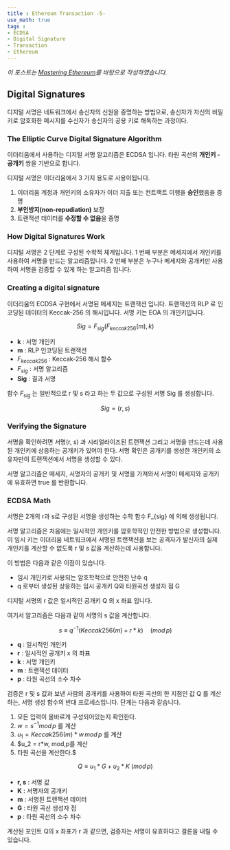 ```yaml
---
title : Ethereum Transaction -5-
use_math: true
tags :
- ECDSA
- Digital Signature
- Transaction
- Ethereum
---
```


*이 포스트는 [Mastering Ethereum](https://github.com/ethereumbook/ethereumbook)를 바탕으로 작성하였습니다.*

## Digital Signatures

디지털 서명은 네트워크에서 송신자의 신원을 증명하는 방법으로, 송신자가 자신의 비밀키로 암호화한 메시지를 수신자가 송신자의 공용 키로 해독하는 과정이다.

### The Elliptic Curve Digital Signature Algorithm

이더리움에서 사용하는 디지털 서명 알고리즘은 ECDSA 입니다. 타원 곡선의 **개인키 - 공개키** 쌍을 기반으로 합니다.

디지털 서명은 이더리움에서 3 가지 용도로 사용이됩니다.

1. 이더리움 계정과 개인키의 소유자가 이더 지출 또는 컨트랙트 이행을 **승인**했음을 증명
2. **부인방지(non-repudiation)** 보장
3. 트랜잭션 데이터를 **수정할 수 없음**을 증명

### How Digital Signatures Work

디지털 서명은 2 단계로 구성된 수학적 체계입니다. 1 번째 부분은 메세지에서 개인키를 사용하여 서명을 만드는 알고리즘입니다. 2 번째 부분은 누구나 메세지와 공개키만 사용하여 서명을 검증할 수 있게 하는 알고리즘 입니다.

### Creating a digital signature

이더리움의 ECDSA 구현에서 서명된 메세지는 트랜잭션 입니다. 트랜잭션의 RLP 로 인코딩된 데이터의 Keccak-256 의 해시입니다. 서명 키는 EOA 의 개인키입니다.

$$Sig = F_{sig}(F_{keccak256}(m),k)$$

* **k** : 서명 개인키
* **m** : RLP 인코딩된 트랜잭션
* $F_{keccak256}$ : Keccak-256 해시 함수
* $F_{sig}$ : 서명 알고리즘
* **Sig** : 결과 서명

함수 $F_{sig}$ 는 일반적으로 r 및 s 라고 하는 두 값으로 구성된 서명 Sig 를 생성합니다.

$$Sig = (r,s)$$

### Verifying the Signature

서명을 확인하려면 서명(r, s) 과 시리얼라이즈된 트랜잭션 그리고 서명을 만드는데 사용된 개인키에 상응하는 공개키가 있어야 한다. 서명 확인은 공개키를 생성한 개인키의 소유자만이 트랜잭션에서 서명을 생성할 수 있다.

서명 알고리즘은 메세지, 서명자의 공개키 및 서명을 가져와서 서명이 메세지와 공개키에 유효하면 true 를 반환합니다.

### ECDSA Math

서명은 2개의 r과 s로 구성된 서명을 생성하는 수학 함수 F_{sig} 에 의해 생성됩니다.

서명 알고리즘은 처음에는 일시적인 개인키를 암호학적인 안전한 방법으로 생성합니다. 이 임시 키는 이더리움 네트워크에서 서명된 트랜잭션을 보는 공격자가 발신자의 실제 개인키를 계산할 수 없도록 r 및 s 값을 계산하는데 사용합니다.

이 방법은 다음과 같은 이점이 있습니다.

* 임시 개인키로 사용되는 암호학적으로 안전한 난수 q
* q 로부터 생성된 상응하는 임시 공개키 Q와 타원곡선 생성자 점 G

디지털 서명의 r 값은 일시적인 공개키 Q 의 x 좌표 입니다.

여기서 알고리즘은 다음과 같이 서명의 s 값을 계산합니다.

$$s \equiv q^{-1}(Keccak256(m) + r*k) \quad(mod\,p)$$

* **q** : 일시적인 개인키
* **r** : 일시적인 공개키 x 의 좌표
* **k** : 서명 개인키
* **m** : 트랜잭션 데이터
* **p** : 타원 곡선의 소수 차수

검증은 r 및 s 값과 보낸 사람의 공개키를 사용하여 타원 곡선의 한 지점인 값 Q 를 계산하는, 서명 생성 함수의 반대 프로세스입니다. 단계는 다음과 같습니다.

1. 모든 입력이 올바르게 구성되어있는지 확인한다.
2. $w=s^{-1}mod\,p$ 를 계산
3. $u_1 = Keccak256(m) *w \,mod\, p$ 를 계산
4. $u_2 = r*w\, mod\,p를 계산
5. 타원 곡선을 계산한다.$

$$Q \equiv u_1* G + u_2 * K\;(mod\,p)$$

* **r, s** : 서명 값
* **K** : 서명자의 공개키
* **m** : 서명된 트랜잭션 데이터
* **G** : 타원 곡선 생성자 점
* **p** : 타원 곡선의 소수 차수

계산된 포인트 Q의 x 좌표가 r 과 같으면, 검증자는 서명이 유효하다고 결론을 내릴 수 있습니다.